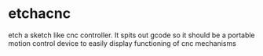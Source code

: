etchacnc
========

etch a sketch like cnc controller.  It spits out gcode so it should be a portable motion control device to easily display functioning of cnc mechanisms

